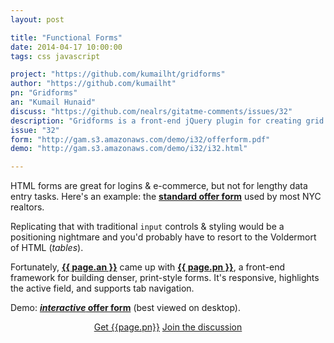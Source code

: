 ```yaml
---
layout: post

title: "Functional Forms"
date: 2014-04-17 10:00:00
tags: css javascript

project: "https://github.com/kumailht/gridforms"
author: "https://github.com/kumailht"
pn: "Gridforms"
an: "Kumail Hunaid"
discuss: "https://github.com/nealrs/gitatme-comments/issues/32"
description: "Gridforms is a front-end jQuery plugin for creating grid based forms."
issue: "32"
form: "http://gam.s3.amazonaws.com/demo/i32/offerform.pdf"
demo: "http://gam.s3.amazonaws.com/demo/i32/i32.html"

---
```


HTML forms are great for logins & e-commerce, but not for lengthy data entry tasks. Here's an example: the <strong><a href="{{ page.form }}" target="_blank" title="standard real estate offer form">standard offer form</a></strong> used by most NYC realtors.

Replicating that with traditional `input` controls & styling would be a positioning nightmare and you'd probably have to resort to the Voldermort of HTML (*tables*).  

Fortunately, <strong><a href="{{ page.author }}" target="_blank" title="{{ page.an }} on GitHub">{{ page.an }}</a></strong> came up with <strong><a href="{{ page.project }}" target="_blank" title="{{ page.pn }} on GitHub">{{ page.pn }}</a></strong>, a front-end framework for building denser, print-style forms. It's responsive, highlights the active field, and supports tab navigation.

Demo: <strong><a href="{{ page.demo }}" target="_blank" title="{{ page.pn }} demo">*interactive* offer form</a></strong> (best viewed on desktop).

<center><a href="{{page.project}}" class="btn btn-primary " title="Get {{page.pn}} on GitHub" target="_blank" >Get {{page.pn}}</a> <a href="{{ page.url }}#comments" class="btn btn-inverse" title="Discuss this issue of Git @ Me online">Join the discussion</a></center>